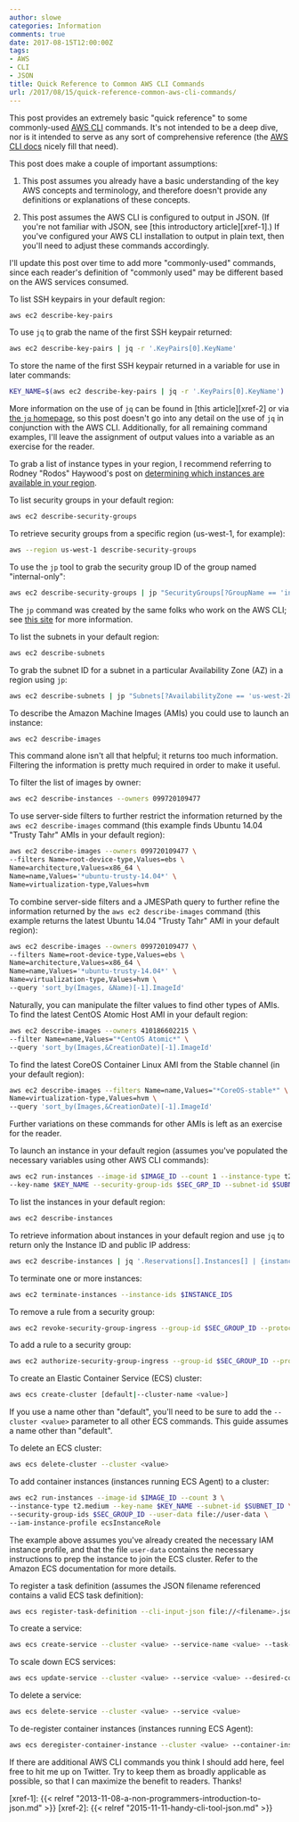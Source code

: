 ```yaml
---
author: slowe
categories: Information
comments: true
date: 2017-08-15T12:00:00Z
tags:
- AWS
- CLI
- JSON
title: Quick Reference to Common AWS CLI Commands
url: /2017/08/15/quick-reference-common-aws-cli-commands/
---
```


This post provides an extremely basic "quick reference" to some commonly-used [AWS CLI][link-3] commands. It's not intended to be a deep dive, nor is it intended to serve as any sort of comprehensive reference (the [AWS CLI docs][link-1] nicely fill that need).<!--more-->

This post does make a couple of important assumptions:

1. This post assumes you already have a basic understanding of the key AWS concepts and terminology, and therefore doesn't provide any definitions or explanations of these concepts.

2. This post assumes the AWS CLI is configured to output in JSON. (If you're not familiar with JSON, see [this introductory article][xref-1].) If you've configured your AWS CLI installation to output in plain text, then you'll need to adjust these commands accordingly.

I'll update this post over time to add more "commonly-used" commands, since each reader's definition of "commonly used" may be different based on the AWS services consumed.

To list SSH keypairs in your default region:

```bash
aws ec2 describe-key-pairs
```

To use `jq` to grab the name of the first SSH keypair returned:

```bash
aws ec2 describe-key-pairs | jq -r '.KeyPairs[0].KeyName'
```

To store the name of the first SSH keypair returned in a variable for use in later commands:

```bash
KEY_NAME=$(aws ec2 describe-key-pairs | jq -r '.KeyPairs[0].KeyName')
```

More information on the use of `jq` can be found in [this article][xref-2] or via [the `jq` homepage][link-2], so this post doesn't go into any detail on the use of `jq` in conjunction with the AWS CLI. Additionally, for all remaining command examples, I'll leave the assignment of output values into a variable as an exercise for the reader.

To grab a list of instance types in your region, I recommend referring to Rodney "Rodos" Haywood's post on [determining which instances are available in your region][link-4].

To list security groups in your default region:

```bash
aws ec2 describe-security-groups
```

To retrieve security groups from a specific region (us-west-1, for example):

```bash
aws --region us-west-1 describe-security-groups
```

To use the `jp` tool to grab the security group ID of the group named "internal-only":

```bash
aws ec2 describe-security-groups | jp "SecurityGroups[?GroupName == 'internal-only'].GroupId"
```

The `jp` command was created by the same folks who work on the AWS CLI; see [this site][link-5] for more information.

To list the subnets in your default region:

```bash
aws ec2 describe-subnets
```

To grab the subnet ID for a subnet in a particular Availability Zone (AZ) in a region using `jp`:

```bash
aws ec2 describe-subnets | jp "Subnets[?AvailabilityZone == 'us-west-2b'].SubnetId"
```

To describe the Amazon Machine Images (AMIs) you could use to launch an instance:

```bash
aws ec2 describe-images
```

This command alone isn't all that helpful; it returns too much information. Filtering the information is pretty much required in order to make it useful.

To filter the list of images by owner:

```bash
aws ec2 describe-instances --owners 099720109477
```

To use server-side filters to further restrict the information returned by the `aws ec2 describe-images` command (this example finds Ubuntu 14.04 "Trusty Tahr" AMIs in your default region):

```bash
aws ec2 describe-images --owners 099720109477 \
--filters Name=root-device-type,Values=ebs \
Name=architecture,Values=x86_64 \
Name=name,Values='*ubuntu-trusty-14.04*' \
Name=virtualization-type,Values=hvm
```

To combine server-side filters and a JMESPath query to further refine the information returned by the `aws ec2 describe-images` command (this example returns the latest Ubuntu 14.04 "Trusty Tahr" AMI in your default region):

```bash
aws ec2 describe-images --owners 099720109477 \
--filters Name=root-device-type,Values=ebs \
Name=architecture,Values=x86_64 \
Name=name,Values='*ubuntu-trusty-14.04*' \
Name=virtualization-type,Values=hvm \
--query 'sort_by(Images, &Name)[-1].ImageId'
```

Naturally, you can manipulate the filter values to find other types of AMIs. To find the latest CentOS Atomic Host AMI in your default region:

```bash
aws ec2 describe-images --owners 410186602215 \
--filter Name=name,Values="*CentOS Atomic*" \
--query 'sort_by(Images,&CreationDate)[-1].ImageId'
```

To find the latest CoreOS Container Linux AMI from the Stable channel (in your default region):

```bash
aws ec2 describe-images --filters Name=name,Values="*CoreOS-stable*" \
Name=virtualization-type,Values=hvm \
--query 'sort_by(Images,&CreationDate)[-1].ImageId'
```

Further variations on these commands for other AMIs is left as an exercise for the reader.

To launch an instance in your default region (assumes you've populated the necessary variables using other AWS CLI commands):

```bash
aws ec2 run-instances --image-id $IMAGE_ID --count 1 --instance-type t2.micro \
--key-name $KEY_NAME --security-group-ids $SEC_GRP_ID --subnet-id $SUBNET_ID
```

To list the instances in your default region:

```bash
aws ec2 describe-instances
```

To retrieve information about instances in your default region and use `jq` to return only the Instance ID and public IP address:

```bash
aws ec2 describe-instances | jq '.Reservations[].Instances[] | {instance: .InstanceId, publicip: .PublicIpAddress}'
```

To terminate one or more instances:

```bash
aws ec2 terminate-instances --instance-ids $INSTANCE_IDS
```

To remove a rule from a security group:

```bash
aws ec2 revoke-security-group-ingress --group-id $SEC_GROUP_ID --protocol <tcp|udp|icmp> --port <value> --cidr <value>
```

To add a rule to a security group:

```bash
aws ec2 authorize-security-group-ingress --group-id $SEC_GROUP_ID --protocol <tcp|udp|icmp> --port <value> --cidr <value>
```

To create an Elastic Container Service (ECS) cluster:

```bash
aws ecs create-cluster [default|--cluster-name <value>]
```

If you use a name other than "default", you'll need to be sure to add the `--cluster <value>` parameter to all other ECS commands. This guide assumes a name other than "default".

To delete an ECS cluster:

```bash
aws ecs delete-cluster --cluster <value>
```

To add container instances (instances running ECS Agent) to a cluster:

```bash
aws ec2 run-instances --image-id $IMAGE_ID --count 3 \
--instance-type t2.medium --key-name $KEY_NAME --subnet-id $SUBNET_ID \
--security-group-ids $SEC_GROUP_ID --user-data file://user-data \
--iam-instance-profile ecsInstanceRole
```

The example above assumes you've already created the necessary IAM instance profile, and that the file `user-data` contains the necessary instructions to prep the instance to join the ECS cluster. Refer to the Amazon ECS documentation for more details.

To register a task definition (assumes the JSON filename referenced contains a valid ECS task definition):

```bash
aws ecs register-task-definition --cli-input-json file://<filename>.json --cluster <value>
```

To create a service:

```bash
aws ecs create-service --cluster <value> --service-name <value> --task-definition <family:task:revision> --desired-count 2
```

To scale down ECS services:

```bash
aws ecs update-service --cluster <value> --service <value> --desired-count 0
```

To delete a service:

```bash
aws ecs delete-service --cluster <value> --service <value>
```

To de-register container instances (instances running ECS Agent):

```bash
aws ecs deregister-container-instance --cluster <value> --container-instance $INSTANCE_IDS --force
```

If there are additional AWS CLI commands you think I should add here, feel free to hit me up on Twitter. Try to keep them as broadly applicable as possible, so that I can maximize the benefit to readers. Thanks!

[link-1]: http://docs.aws.amazon.com/cli/latest/reference/
[link-2]: https://stedolan.github.io/jq/
[link-3]: https://aws.amazon.com/cli/
[link-4]: http://rodos.haywood.org/2016/03/which-instances-are-available-in-my.html
[link-5]: https://github.com/jmespath/jp
[xref-1]: {{< relref "2013-11-08-a-non-programmers-introduction-to-json.md" >}}
[xref-2]: {{< relref "2015-11-11-handy-cli-tool-json.md" >}}
